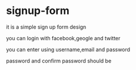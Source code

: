 # signup-form

it is a simple sign up form design

you can login with facebook,geogle and twitter

you can enter using username,email and password

password and confirm password should be
